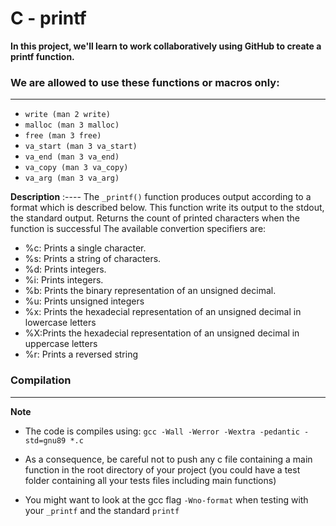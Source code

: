 # C - printf

**In this project, we'll learn to work collaboratively using GitHub to create a printf function.**

### We are allowed to use these functions or macros only:

---

* `write (man 2 write)` 
* `malloc (man 3 malloc)`
* `free (man 3 free)`
* `va_start (man 3 va_start)` 
* `va_end (man 3 va_end) `
* `va_copy (man 3 va_copy)` 
* `va_arg (man 3 va_arg)`

**Description**
:----
The `_printf()` function produces output according to a format which is described below. This function write its output to the stdout, the standard output. Returns the count of printed characters when the function is successful The available convertion specifiers are:

* %c: Prints a single character.
* %s: Prints a string of characters.
* %d: Prints integers.
* %i: Prints integers.
* %b: Prints the binary representation of an unsigned decimal.
* %u: Prints unsigned integers
* %x: Prints the hexadecial representation of an unsigned decimal in lowercase letters
* %X:Prints the hexadecial representation of an unsigned decimal in uppercase letters
* %r: Prints a reversed string

### Compilation

---

**Note**

* The code is compiles using: `gcc -Wall -Werror -Wextra -pedantic -std=gnu89 *.c`

* As a consequence, be careful not to push any c file containing a main function in the root directory of your project (you could have a test folder containing all your tests files including main functions)

* You might want to look at the gcc flag `-Wno-format` when testing with your `_printf` and the standard `printf`
